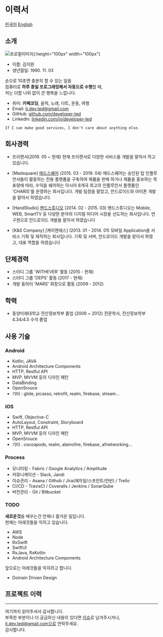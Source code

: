 # 이력서
[한국어](./README.md) [English](./README_en.md)


## 소개
![프로필이미지](https://github.com/favicon.ico){:height="100px" width="100px"}
- 이름: 김지완
- 생년월일: 1990. 11. 03

손으로 10초면 충분히 할 수 있는 일을 <br/>
컴퓨터로 **하루 종일 프로그래밍해서 자동으로 수행**할 때, <br/>
저는 더할 나위 없이 큰 행복을 느낍니다.

- 취미: **카페코딩**, 음악, 노래, 다트, 운동, 여행
- Email: it.dev.ted@gmail.com
- GitHub: [github.com/developer-ted](https://github.com/developer-ted)
- LinkedIn: [linkedin.com/in/developer-ted](https://www.linkedin.com/in/developer-ted/)

```
If I can make good services, I don't care about anything else.
```


## 회사경력
- 프리랜서(2019. 05 ~ 현재)
    현재 프리랜서로 다양한 서비스들 개발을 맡아서 하고 있습니다.
    
- [Madsquare] [매드스퀘어](http://madsquare.net) (2015. 03 - 2019. 04)
    매드스퀘어는 승인된 탑 인플루언서들이 활동하는 전용 플랫폼을 구축하여 제품을 판매 하거나 제품을 홍보하는 목표량에 따라, 수익을 쉐어하는 아시아 8개국 최고의 인플루언서 플랫폼인 'CHARIS'를 운영하는 회사입니다.
    개발 팀장을 맡았고, 안드로이드와 아이폰 개발을 맡아서 하였습니다. 
    
- [HandStudio] [핸드스튜디오](http://handstudio.net) (2014. 02 - 2015. 03)
    핸드스튜디오는 Mobile, WEB, SmartTV 등 다양한 분야의 디지털 미디어 시장을 선도하는 회사입니다. 
    연구원으로 안드로이드 개발을 맡아서 하였습니다
    
- [K&S Company] [케이엔에스] (2013. 01 - 2014. 01)
    모바일 Application을 서비스 기획 및 제작하는 회사입니다. 
    기획 및 서버, 안드로이드 개발을 맡아서 하였고, 대표 역할을 하였습니다



## 단체경력
- 스터디 그룹 'WITHEVER' 활동 (2015 - 현재)
- 스터디 그룹 'DEPS' 활동 (2017 - 현재)
- 개발 동아리 'MARS' 회장으로 활동 (2009 - 2012)


## 학력
- 동양미래대학교 전산정보학부 졸업 (2009 ~ 2012)
    전문학사, 전산정보학부 4.34/4.5 수석 졸업


## 사용 기술
### Android
- Kotlin, JAVA
- Android Architecture Components
- HTTP, Restful API
- MVP, MVVM 등의 디자인 패턴
- DataBinding
- OpenSrouce
- 기타 : glide, picasso, retrofit, realm, firebase, stream...

### iOS
- Swift, Objective-C
- AutoLayout, Constraint, Storyboard
- HTTP, Restful API
- MVP, MVVM 등의 디자인 패턴
- OpenSrouce
- 기타 : cocoapods, realm, alamofire, firebase, afnetworking...

### Process
- 모니터링 - Fabric / Google Analytics / Amplitude
- 커뮤니케이션 - Slack, Jandi
- 이슈관리 - Asana / Github / Jira(애자일/스프린트/칸반) / Trello 
- CI/CD - TravisCI / Coveralls / Jenkins / SonarQube
- 버전관리 - Git / Bitbucket

### TODO
**새로운것**을 배우는건 언제나 즐거운 일입니다. <br/>
현재는 아래것들을 익히고 있습니다.
- AWS
- Node
- RxSwift
- SwiftUI
- RxJava, RxKotlin
- Android Architecture Components

앞으로는 아래것들을 익히려고 합니다.
- Domain Driven Design



## 프로젝트 이력



----

여기까지 읽어주셔서 감사합니다. <br/>
부족한 부분이나 더 궁금하신 내용이 있다면 [이슈](https://github.com/developer-ted/RESUME/issues)로 남겨주시겨나, it.dev.ted@gmail.com으로 연락주세요.<br/>
감사합니다.
